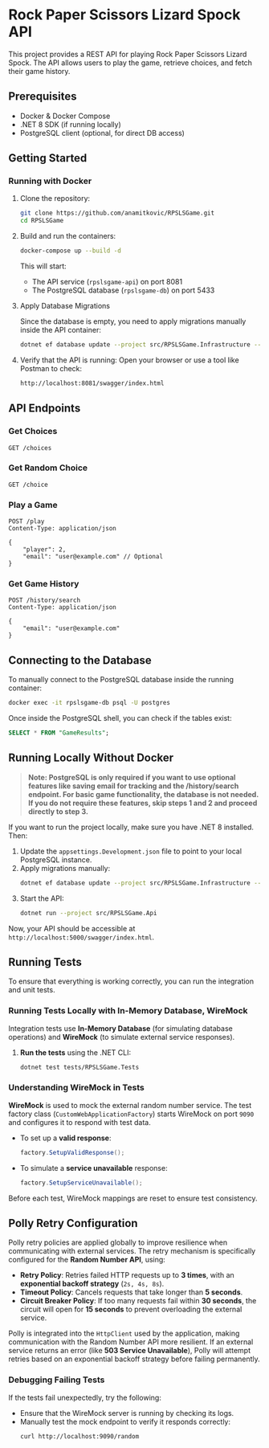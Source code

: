 # Rock Paper Scissors Lizard Spock API

This project provides a REST API for playing Rock Paper Scissors Lizard Spock. The API allows users to play the game, retrieve choices, and fetch their game history.

## Prerequisites

- Docker & Docker Compose
- .NET 8 SDK (if running locally)
- PostgreSQL client (optional, for direct DB access)

## Getting Started

### Running with Docker

1. Clone the repository:

   ```sh
   git clone https://github.com/anamitkovic/RPSLSGame.git
   cd RPSLSGame
   ```

2. Build and run the containers:

   ```sh
   docker-compose up --build -d
   ```

   This will start:

    - The API service (`rpslsgame-api`) on port 8081
    - The PostgreSQL database (`rpslsgame-db`) on port 5433

3. Apply Database Migrations

   Since the database is empty, you need to apply migrations manually inside the API container:

   ```sh
   dotnet ef database update --project src/RPSLSGame.Infrastructure --startup-project src/RPSLSGame.Api
   ```

4. Verify that the API is running: Open your browser or use a tool like Postman to check:

   ```sh
   http://localhost:8081/swagger/index.html
   ```

## API Endpoints

### Get Choices

```http
GET /choices
```

### Get Random Choice

```http
GET /choice
```

### Play a Game

```http
POST /play
Content-Type: application/json

{
    "player": 2,
    "email": "user@example.com" // Optional
}
```

### Get Game History

```http
POST /history/search
Content-Type: application/json

{
    "email": "user@example.com"
}
```

## Connecting to the Database

To manually connect to the PostgreSQL database inside the running container:

```sh
docker exec -it rpslsgame-db psql -U postgres
```

Once inside the PostgreSQL shell, you can check if the tables exist:

```sql
SELECT * FROM "GameResults";
```

## Running Locally Without Docker

> **Note: PostgreSQL is only required if you want to use optional features like saving email for tracking and the /history/search endpoint. For basic game functionality, the database is not needed. If you do not require these features, skip steps 1 and 2 and proceed directly to step 3.**

If you want to run the project locally, make sure you have .NET 8 installed. Then:

1. Update the `appsettings.Development.json` file to point to your local PostgreSQL instance.
2. Apply migrations manually:
   ```sh
   dotnet ef database update --project src/RPSLSGame.Infrastructure --startup-project src/RPSLSGame.Api
   ```
3. Start the API:
   ```sh
   dotnet run --project src/RPSLSGame.Api
   ```

Now, your API should be accessible at `http://localhost:5000/swagger/index.html`.

## Running Tests

To ensure that everything is working correctly, you can run the integration and unit tests.

### Running Tests Locally with In-Memory Database, WireMock

Integration tests use **In-Memory Database** (for simulating database operations) and **WireMock** (to simulate external service responses).

1. **Run the tests** using the .NET CLI:
   ```sh
   dotnet test tests/RPSLSGame.Tests
   ```

### Understanding WireMock in Tests

**WireMock** is used to mock the external random number service. The test factory class (`CustomWebApplicationFactory`) starts WireMock on port `9090` and configures it to respond with test data.

- To set up a **valid response**:
  ```csharp
  factory.SetupValidResponse();
  ```
- To simulate a **service unavailable** response:
  ```csharp
  factory.SetupServiceUnavailable();
  ```

Before each test, WireMock mappings are reset to ensure test consistency.

## Polly Retry Configuration

Polly retry policies are applied globally to improve resilience when communicating with external services. The retry mechanism is specifically configured for the **Random Number API**, using:

- **Retry Policy**: Retries failed HTTP requests up to **3 times**, with an **exponential backoff strategy** (`2s, 4s, 8s`).
- **Timeout Policy**: Cancels requests that take longer than **5 seconds**.
- **Circuit Breaker Policy**: If too many requests fail within **30 seconds**, the circuit will open for **15 seconds** to prevent overloading the external service.

Polly is integrated into the `HttpClient` used by the application, making communication with the Random Number API more resilient. If an external service returns an error (like **503 Service Unavailable**), Polly will attempt retries based on an exponential backoff strategy before failing permanently.

### Debugging Failing Tests

If the tests fail unexpectedly, try the following:

- Ensure that the WireMock server is running by checking its logs.
- Manually test the mock endpoint to verify it responds correctly:
  ```sh
  curl http://localhost:9090/random
  ```

